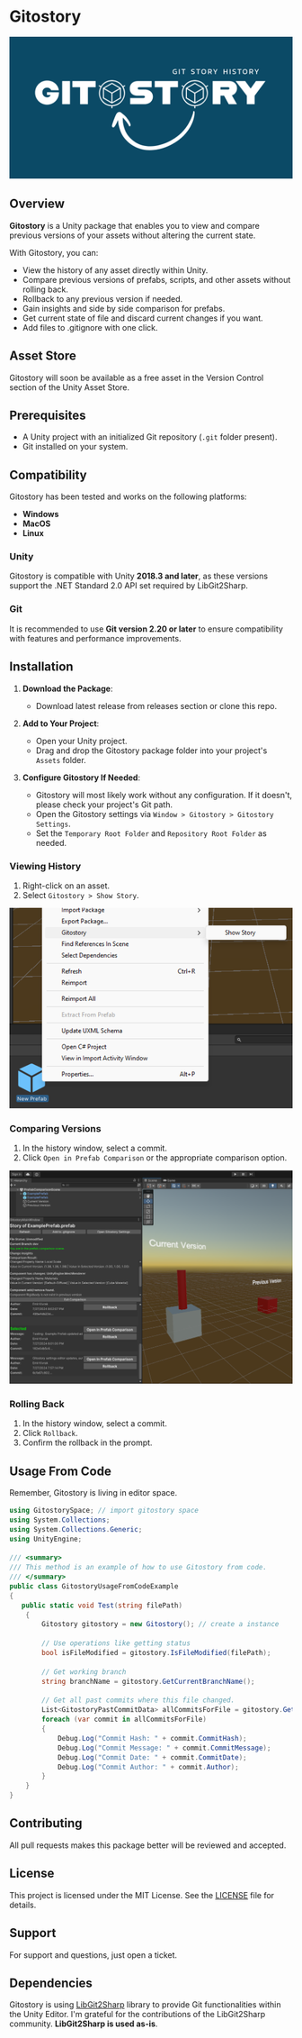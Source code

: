 # Gitostory

![Gitostory Logo](Images/gitostory_logo.png)

## Overview

**Gitostory** is a Unity package that enables you to view and compare previous versions of your assets without altering the current state.

With Gitostory, you can:
- View the history of any asset directly within Unity.
- Compare previous versions of prefabs, scripts, and other assets without rolling back.
- Rollback to any previous version if needed.
- Gain insights and side by side comparison for prefabs.
- Get current state of file and discard current changes if you want.
- Add files to .gitignore with one click.

## Asset Store

Gitostory will soon be available as a free asset in the Version Control section of the Unity Asset Store.

## Prerequisites

- A Unity project with an initialized Git repository (`.git` folder present).
- Git installed on your system.

## Compatibility

Gitostory has been tested and works on the following platforms:
- **Windows**
- **MacOS**
- **Linux**

### Unity

Gitostory is compatible with Unity **2018.3 and later**, as these versions support the .NET Standard 2.0 API set required by LibGit2Sharp.

### Git

It is recommended to use **Git version 2.20 or later** to ensure compatibility with features and performance improvements.


## Installation

1. **Download the Package**:
    - Download latest release from releases section or clone this repo.

2. **Add to Your Project**:
    - Open your Unity project.
    - Drag and drop the Gitostory package folder into your project's `Assets` folder.

3. **Configure Gitostory If Needed**:
    - Gitostory will most likely work without any configuration. If it doesn't, please check your project's Git path.
    - Open the Gitostory settings via `Window > Gitostory > Gitostory Settings`.
    - Set the `Temporary Root Folder` and `Repository Root Folder` as needed.


### Viewing History

1. Right-click on an asset.
2. Select `Gitostory > Show Story`.

![Show History](Images/gitostory_usg.png)

### Comparing Versions

1. In the history window, select a commit.
2. Click `Open in Prefab Comparison` or the appropriate comparison option.

![Comparison View](Images/gitostory_prefab.png) 

### Rolling Back

1. In the history window, select a commit.
2. Click `Rollback`.
3. Confirm the rollback in the prompt.


## Usage From Code

Remember, Gitostory is living in editor space.

```csharp
using GitostorySpace; // import gitostory space
using System.Collections;
using System.Collections.Generic;
using UnityEngine;

/// <summary>
/// This method is an example of how to use Gitostory from code.
/// </summary>
public class GitostoryUsageFromCodeExample 
{
   public static void Test(string filePath)
    {
        Gitostory gitostory = new Gitostory(); // create a instance

        // Use operations like getting status
        bool isFileModified = gitostory.IsFileModified(filePath); 

        // Get working branch
        string branchName = gitostory.GetCurrentBranchName();

        // Get all past commits where this file changed.
        List<GitostoryPastCommitData> allCommitsForFile = gitostory.GetAllCommits(filePath);
        foreach (var commit in allCommitsForFile)
        {
            Debug.Log("Commit Hash: " + commit.CommitHash);
            Debug.Log("Commit Message: " + commit.CommitMessage);
            Debug.Log("Commit Date: " + commit.CommitDate);
            Debug.Log("Commit Author: " + commit.Author);
        }
    }
}
```



## Contributing

All pull requests makes this package better will be reviewed and accepted.

## License

This project is licensed under the MIT License. See the [LICENSE](LICENSE) file for details.

## Support

For support and questions, just open a ticket.


## Dependencies

Gitostory is using [LibGit2Sharp](https://github.com/libgit2/libgit2sharp) library to provide Git functionalities within the Unity Editor. I'm grateful for the contributions of the LibGit2Sharp community. **LibGit2Sharp is used as-is**.

